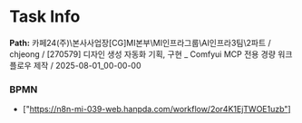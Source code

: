 # Task Info

**Path:** 카페24(주)\본사사업장\[CG]MI본부\MI인프라그룹\AI인프라3팀\2파트 / chjeong / [270579] 디자인 생성 자동화 기획, 구현 _ Comfyui MCP 전용 경량 워크플로우 제작 / 2025-08-01_00-00-00

### BPMN
- ["https://n8n-mi-039-web.hanpda.com/workflow/2or4K1EjTWOE1uzb"]

